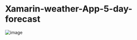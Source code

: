 # Xamarin-weather-App-5-day-forecast
![image](https://user-images.githubusercontent.com/80212575/170242490-9b515d17-1fad-475b-b5d4-83ab71a6f749.png)
